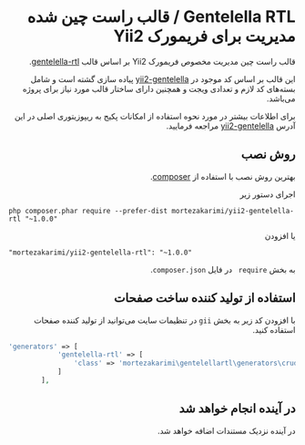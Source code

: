 <div dir="rtl" align="right">

 Gentelella RTL / قالب راست چین شده مدیریت برای فریمورک Yii2
======================================================
قالب راست چین مدیریت مخصوص فریمورک Yii2  بر اساس قالب [gentelella-rtl](https://github.com/mortezakarimi/gentelella-rtl).

این قالب بر اساس کد موجود در [yii2-gentelella](https://github.com/yiister/yii2-gentelella) پیاده سازی گشته است و شامل بسته‌های کد لازم و تعدادی ویجت و همچنین دارای ساختار قالب مورد نیاز برای پروژه می‌باشد.

برای اطلاعات بیشتر در مورد نحوه استفاده از امکانات پکیج به ریپوزیتوری اصلی در این آدرس  [yii2-gentelella](https://github.com/yiister/yii2-gentelella) مراجعه فرمایید.

روش نصب
------------

بهترین روش نصب با استفاده از  [composer](http://getcomposer.org/download/).

اجرای دستور زیر

<div dir="LTR" align="left" style="direction:ltr;text-align:left;">

```
php composer.phar require --prefer-dist mortezakarimi/yii2-gentelella-rtl "~1.0.0"
```

</div>

یا افزودن

<div dir="LTR" align="left" style="direction:ltr;text-align:left;">

```
"mortezakarimi/yii2-gentelella-rtl": "~1.0.0‍"
```

</div>

به بخش `require ` در فایل `composer.json`.

استفاده از تولید کننده ساخت صفحات
----------------------

با افزودن کد زیر به بخش `gii` در تنظیمات سایت می‌توانید از تولید کننده صفحات استفاده کنید.

<div dir="LTR" align="left" style="direction:ltr;text-align:left;">

```php
'generators' => [
            'gentelella-rtl' => [
                'class' => 'mortezakarimi\gentelellartl\generators\crud\Generator'
            ]
        ],
```

</div>

در آینده انجام خواهد شد
---------------
در آینده نزدیک مستندات اضافه خواهد شد.
